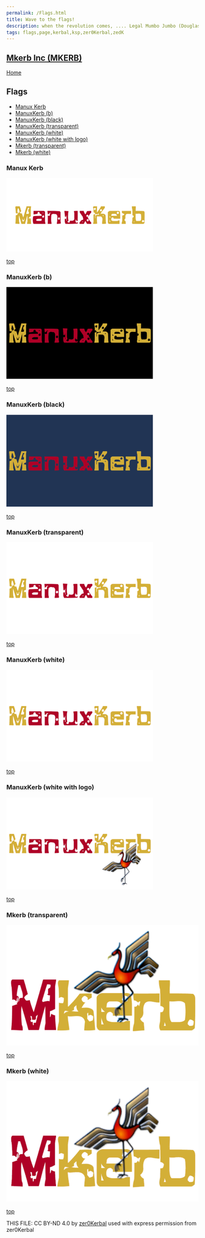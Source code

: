 ```yaml
---
permalink: /Flags.html
title: Wave to the flags!
description: when the revolution comes, .... Legal Mumbo Jumbo (Douglas Adams)
tags: flags,page,kerbal,ksp,zer0Kerbal,zedK
---
```

<!-- Flags.md v1.0.0.0
Mkerb Inc (MKERB)
created: 05 Jul 2023
updated:

TEMPLATE: Flags.md v1.0.0.0
created: 24 Apr 2023
updated:

THIS FILE: CC BY-ND 4.0 by zer0Kerbal -->

<script src="https://kit.fontawesome.com/0ea5493613.js" crossorigin="anonymous"></script>
<i class="fa fa-gear fa-spin fa-3x" style="color: firebrick"></i>

## [Mkerb Inc (MKERB)][mod] <!-- omit from toc -->

[Home](./index.md)

## Flags
<!-- no toc -->
* [Manux Kerb](#manux-kerb)
* [ManuxKerb (b)](#manuxkerb-b)
* [ManuxKerb (black)](#manuxkerb-black)
* [ManuxKerb (transparent)](#manuxkerb-transparent)
* [ManuxKerb (white)](#manuxkerb-white)
* [ManuxKerb (white with logo)](#manuxkerb-white-with-logo)
* [Mkerb (transparent)](#mkerb-transparent)
* [Mkerb (white)](#mkerb-white)

### Manux Kerb

 <img src="https://raw.githubusercontent.com/zer0Kerbal/MkerbInc/master/docs/Flags/ManuxKerb.png" alt="" style="zoom:75%;" />

[top](#flags)

### ManuxKerb (b)

 <img src="https://raw.githubusercontent.com/zer0Kerbal/MkerbInc/master/docs/Flags/ManuxKerb-b.png" alt="ManuxKerb" style="zoom:75%;" />

[top](#flags)

### ManuxKerb (black)

 <img src="https://raw.githubusercontent.com/zer0Kerbal/MkerbInc/master/docs/Flags/ManuxKerb-bl.png" alt="ManuxKerb-b" style="zoom:75%;" />

[top](#flags)

### ManuxKerb (transparent)

 <img src="https://raw.githubusercontent.com/zer0Kerbal/MkerbInc/master/docs/Flags/ManuxKerb-t.png" alt="ManuxKerb-bl" style="zoom:75%;" />

[top](#flags)

### ManuxKerb (white)

 <img src="https://raw.githubusercontent.com/zer0Kerbal/MkerbInc/master/docs/Flags/ManuxKerb-w.png" alt="ManuxKerb-t" style="zoom:75%;" />

[top](#flags)

### ManuxKerb (white with logo)

 <img src="https://raw.githubusercontent.com/zer0Kerbal/MkerbInc/master/docs/Flags/ManuxKerb-wb.png" alt="ManuxKerb-w" style="zoom:75%;" />

[top](#flags)

### Mkerb (transparent)

 <img src="https://raw.githubusercontent.com/zer0Kerbal/MkerbInc/master/docs/Flags/Mkerb-t.png" alt="" styleManuxKerb-wb="zoom:75%;" />

[top](#flags)

### Mkerb (white)

 <img src="https://raw.githubusercontent.com/zer0Kerbal/MkerbInc/master/docs/Flags/Mkerb-w.png" alt="" styleMkerb-t="zoom:75%;" />

[top](#flags)

THIS FILE: CC BY-ND 4.0 by [zer0Kerbal](https://github.com/zer0Kerbal)
  used with express permission from zer0Kerbal

[mod]: https://www.curseforge.com/kerbal/ksp-mods/MkerbInc "Mkerb Inc (MKERB)"